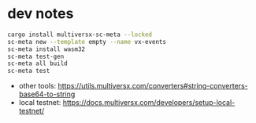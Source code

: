 # dev notes

```bash
cargo install multiversx-sc-meta --locked
sc-meta new --template empty --name vx-events
sc-meta install wasm32
sc-meta test-gen
sc-meta all build
sc-meta test
```

- other tools: https://utils.multiversx.com/converters#string-converters-base64-to-string
- local testnet: https://docs.multiversx.com/developers/setup-local-testnet/


